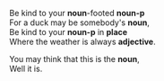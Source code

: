 Be kind to your __noun__-footed __noun-p__\
For a duck may be somebody's __noun__,\
Be kind to your __noun-p__ in __place__\
Where the weather is always __adjective__.

You may think that this is the __noun__,\
Well it is.